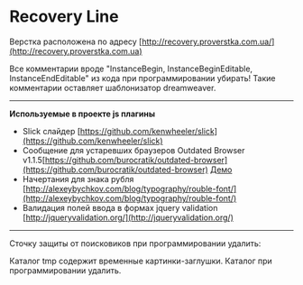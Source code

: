 Recovery Line
================

Верстка расположена по адресу [http://recovery.proverstka.com.ua/](http://recovery.proverstka.com.ua)

Все комментарии вроде "InstanceBegin, InstanceBeginEditable, InstanceEndEditable" из кода при программировании убирать! Такие комментарии оставляет шаблонизатор dreamweaver.


---------------------------------------------------------

__Используемые в проекте js плагины__
* Slick слайдер [https://github.com/kenwheeler/slick](https://github.com/kenwheeler/slick)
* Сообщение для устаревших браузеров Outdated Browser v1.1.5[https://github.com/burocratik/outdated-browser](https://github.com/burocratik/outdated-browser) [Демо](http://outdatedbrowser.com/ru)
* Начертания для знака рубля [http://alexeybychkov.com/blog/typography/rouble-font/](http://alexeybychkov.com/blog/typography/rouble-font/)
* Валидация полей ввода в формах jquery validation [http://jqueryvalidation.org/](http://jqueryvalidation.org/)


---------------------------------------------------------

Сточку защиты  от поисковиков при программировании удалить:
<meta name="robots" content="noindex,nofollow">


Каталог tmp содержит временные картинки-заглушки. Каталог при программировании удалить.
